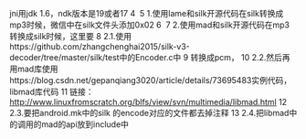 jni用jdk 1.6，ndk版本是19或者17
4
​
5
1.使用lame和silk开源代码在silk转换成mp3时候，微信中在silk文件头添加0x02
6
​
7
2.使用mad和silk开源代码在mp3转换成silk时候，这里要
8
2.1.使用https://github.com/zhangchenghai2015/silk-v3-decoder/tree/master/silk/test中的Encoder.c中
9
转换成pcm，
10
2.2.然后再用mad库使用https://blog.csdn.net/gepanqiang3020/article/details/73695483实例代码，libmad库代码
11
链接：http://www.linuxfromscratch.org/blfs/view/svn/multimedia/libmad.html
12
2.3.要把android.mk中的silk 的encode对应的文件都去掉注释
13
2.4.把libmad中的调用的mad的api放到include中